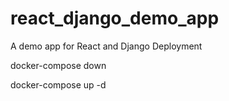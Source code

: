 # react_django_demo_app
A demo app for React and Django Deployment

docker-compose down

docker-compose up -d
